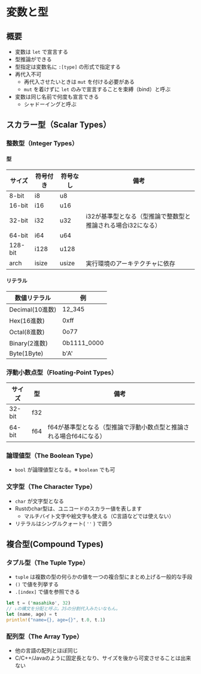 # 変数と型

## 概要
- 変数は `let` で宣言する
- 型推論ができる
- 型指定は変数名に `:[type]` の形式で指定する
- 再代入不可
  - 再代入させたいときは `mut` を付ける必要がある
  - `mut` を着けずに `let` のみで宣言することを束縛（bind）と呼ぶ
- 変数は同じ名前で何度も宣言できる
  - シャドーイングと呼ぶ
  
## スカラー型（Scalar Types）
### 整数型（Integer Types）
#### 型
| サイズ     | 符号付き  | 符号なし  | 備考                                |
|---------|-------|-------|-----------------------------------|
| 8-bit   | i8    | u8    |                                   |
| 16-bit  | i16   | u16   |                                   |
| 32-bit  | i32   | u32   | i32が基準型となる（型推論で整数型と推論される場合i32になる） |
| 64-bit  | i64   | u64   |                                   |
| 128-bit | i128  | u128  |                                   |
| arch    | isize | usize | 実行環境のアーキテクチャに依存                   |

#### リテラル
| 数値リテラル        | 例           |
|---------------|-------------|
| Decimal(10進数) | 12_345      |
| Hex(16進数)     | 0xff        |
| Octal(8進数)    | 0o77        |
| Binary(2進数)   | 0b1111_0000 |
| Byte(1Byte)   | b'A'        |

### 浮動小数点型（Floating-Point Types）

| サイズ    | 型   | 備考                                   |
|--------|-----|--------------------------------------|
| 32-bit | f32 |                                      |
| 64-bit | f64 | f64が基準型となる（型推論で浮動小数点型と推論される場合f64になる） |

### 論理値型（The Boolean Type）

- `bool` が論理値型となる。※ `boolean` でも可

### 文字型（The Character Type）

- `char` が文字型となる
- Rustのchar型は、ユニコードのスカラー値を表します
  - マルチバイト文字や絵文字も使える（C言語などでは使えない）
- リテラルはシングルクォート( `''` ) で囲う

## 複合型(Compound Types)
### タプル型（The Tuple Type）

- `tuple` は複数の型の何らかの値を一つの複合型にまとめ上げる一般的な手段
- `()` で値を列挙する
- `.[index]` で値を参照できる

```rust
let t = ('masahiko', 32)
// ↓の構文を分配と呼ぶ。JSの分割代入みたいなもん。
let (name, age) = t 
println!("name={}, age={}", t.0, t.1)
```

### 配列型（The Array Type）

- 他の言語の配列とほぼ同じ
- C/C++/Javaのように固定長となり、サイズを後から可変させることは出来ない

